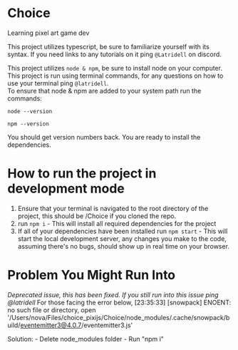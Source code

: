 # Choice
Learning pixel art game dev

This project utilizes typescript, be sure to familiarize yourself with its syntax. If you need links to any tutorials on it ping `@Latridell` on discord. 

This project utilizes `node & npm`, be sure to install node on your computer.
This project is run using terminal commands, for any questions on how to use your terminal ping `@latridell`.  
To ensure that node & npm are added to your system path run the commands:

`node --version`

`npm --version`

You should get version numbers back. You are ready to install the dependencies. 

# How to run the project in development mode

1. Ensure that your terminal is navigated to the root directory of the project, this should be /Choice if you cloned the repo. 
2. run `npm i` - This will install all required dependencies for the project
3. If all of your dependencies have been installed run `npm start` - This will start the local development server, any changes you make to the code, assuming there's no bugs, should show up in real time on your browser.  

# Problem You Might Run Into


*Deprecated issue, this has been fixed. If you still run into this issue ping @latridell*
For those facing the error below,
[23:35:33] [snowpack] ENOENT: no such file or directory, open '/Users/nova/Files/choice_pixijs/Choice/node_modules/.cache/snowpack/build/eventemitter3@4.0.7/eventemitter3.js'

Solution: 
    - Delete node_modules folder
    - Run "npm i"


